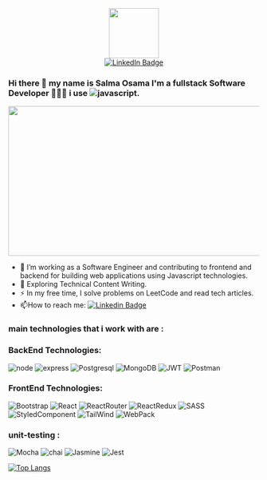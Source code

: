 
<div id="header" align="center">
<a href="https://readme-typing-svg.herokuapp.com/?lines=Full%20Stack%20Developer;Interested%20in%20Frontend%20development;Loves%20Tech%20Articles.%20.%20.&font=Fira%20Code&center=true&width=440&height=45&color=f75c7e&vCenter=true&size=22"></a>
  <img src="https://media.giphy.com/media/4XXo8A7CIW1lZGgdhm/giphy.gif" width="100"/>
  <div id="badges">
  <a href="https://www.linkedin.com/in/salma-osama-12596sall/">
  <img src="https://img.shields.io/badge/LinkedIn-blue?style=for-the-badge&logo=linkedin&logoColor=white" alt="LinkedIn Badge"/>
      </a>
</div>
  <img src="https://komarev.com/ghpvc/?username=SalmaaOsamaa&style=flat-square&color=blue" alt=""/>
</div>



### Hi there 👋 my name is Salma Osama I'm a fullstack Software Developer 👩🏻‍💻 i use  ![javascript](https://img.shields.io/badge/JavaScript-323330?style=for-the-badge&logo=javascript&logoColor=F7DF1E).  

<div align="center" width="auto">
  <img src="https://media.giphy.com/media/uB86ZyWQsnFSGYe2sA/giphy.gif" width="600" height="300"/>
</div>

- :telescope: I’m working as a Software Engineer and contributing to frontend and backend for building web applications using Javascript technologies.
- :seedling: Exploring Technical Content Writing.
- :zap: In my free time, I solve problems on LeetCode and read tech articles.
- :mailbox:How to reach me:  [![Linkedin Badge](https://img.shields.io/badge/-SalmaOsama-blue?style=flat&logo=Linkedin&logoColor=white)](https://www.linkedin.com/in/salma-osama-12596sall/)

### main technologies that i work with are : 


### BackEnd Technologies:

  ![node](https://img.shields.io/badge/Node.js-339933?style=for-the-badge&logo=nodedotjs&logoColor=white)
  ![express](https://img.shields.io/badge/Express.js-000000?style=for-the-badge&logo=express&logoColor=white)
  ![Postgresql](https://img.shields.io/badge/PostgreSQL-316192?style=for-the-badge&logo=postgresql&logoColor=white)
  ![MongoDB](https://img.shields.io/badge/MongoDB-4EA94B?style=for-the-badge&logo=mongodb&logoColor=white)
  ![JWT](https://img.shields.io/badge/JWT-000000?style=for-the-badge&logo=JSON%20web%20tokens&logoColor=white)
  ![Postman](https://img.shields.io/badge/Postman-FF6C37?style=for-the-badge&logo=Postman&logoColor=white)

### FrontEnd Technologies:
  ![Bootstrap](https://img.shields.io/badge/Bootstrap-563D7C?style=for-the-badge&logo=bootstrap&logoColor=white)
  ![React](https://img.shields.io/badge/React-20232A?style=for-the-badge&logo=react&logoColor=61DAFB)
 ![ReactRouter](https://img.shields.io/badge/React_Router-CA4245?style=for-the-badge&logo=react-router&logoColor=white)
  ![ReactRedux](https://img.shields.io/badge/Redux-593D88?style=for-the-badge&logo=redux&logoColor=white)
![SASS](https://img.shields.io/badge/Sass-CC6699?style=for-the-badge&logo=sass&logoColor=white)
 ![StyledComponent](https://img.shields.io/badge/styled--components-DB7093?style=for-the-badge&logo=styled-components&logoColor=white)
  ![TailWind](https://img.shields.io/badge/Tailwind_CSS-38B2AC?style=for-the-badge&logo=tailwind-css&logoColor=white)
  ![WebPack](https://img.shields.io/badge/Webpack-8DD6F9?style=for-the-badge&logo=Webpack&logoColor=white)
### unit-testing :
![Mocha](https://img.shields.io/badge/Mocha-8D6748?style=for-the-badge&logo=Mocha&logoColor=white)
![chai](https://img.shields.io/badge/chai-A30701?style=for-the-badge&logo=chai&logoColor=white)
![Jasmine](https://img.shields.io/badge/Jasmine-8A4182?style=for-the-badge&logo=Jasmine&logoColor=white)
![Jest](	https://img.shields.io/badge/Jest-C21325?style=for-the-badge&logo=jest&logoColor=white)

[![Top Langs](https://github-readme-stats.vercel.app/api/top-langs/?username=SalmaaOsamaa&layout=compact&theme=vision-friendly-dark)](https://github.com/anuraghazra/github-readme-stats)



